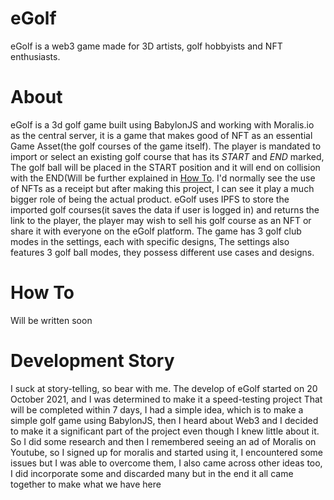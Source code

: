# eGolf
eGolf is a web3 game made for 3D artists, golf hobbyists and NFT enthusiasts.

# About
eGolf is a 3d golf game built using BabylonJS and working with Moralis.io as the central server, it is a game that makes good of NFT as an essential Game Asset(the golf courses of the game itself). The player is mandated to import or select an existing golf course that has its *START* and *END* marked, The golf ball will be placed in the START position and it will end on collision with the END(Will be further explained in [How To](#how-to).
I'd normally see the use of NFTs as a receipt but after making this project, I can see it play a much bigger role of being the actual product.
eGolf uses IPFS to store the imported golf courses(it saves the data if user is logged in) and returns the link to the player, the player may wish to sell his golf course as an NFT or share it with everyone on the eGolf platform.
The game has 3 golf club modes in the settings, each with specific designs, The settings also features 3 golf ball modes, they possess different use cases and designs.


# How To
Will be written soon

# Development Story
I suck at story-telling, so bear with me.
The develop of eGolf started on 20 October 2021, and I was determined to make it a speed-testing project That will be completed within 7 days, I had a simple idea, which is to make a simple golf game using BabylonJS, then I heard about Web3 and I decided to make it a significant part of the project even though I knew little about it. So I did some research and then I remembered seeing an ad of Moralis on Youtube, so I signed up for moralis and started using it, I encountered some issues but I was able to overcome them, I also came across other ideas too, I did incorporate some and discarded many but in the end it all came together to make what we have here
